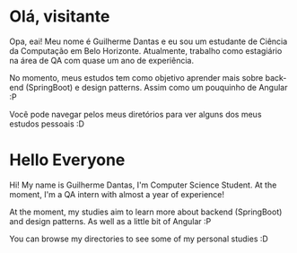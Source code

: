 
# Olá, visitante
Opa, eai! Meu nome é Guilherme Dantas e eu sou um estudante de Ciência da Computação em Belo Horizonte. Atualmente, trabalho como estagiário na área de QA com quase um ano de experiência.

No momento, meus estudos tem como objetivo aprender mais sobre back-end (SpringBoot) e design patterns. Assim como um pouquinho de Angular :P

Você pode navegar pelos meus diretórios para ver alguns dos meus estudos pessoais :D


# Hello Everyone

Hi! My name is Guilherme Dantas, I'm Computer Science Student. At the moment, I'm a QA intern with almost a year of experience!

At the moment, my studies aim to learn more about backend (SpringBoot) and design patterns. As well as a little bit of Angular :P

You can browse my directories to see some of my personal studies :D
